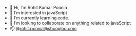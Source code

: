- 👋 Hi, I’m Rohit Kumar Poonia
- 👀 I’m interested in javaScript
- 🌱 I’m currently learning code.
- 💞️ I’m looking to collaborate on anything related to javaScript
- 📫 @rohit.poonia@shoogloo.com

<!---
rohitshoogloo/rohitshoogloo is a ✨ special ✨ repository because its `README.md` (this file) appears on your GitHub profile.
You can click the Preview link to take a look at your changes.
--->
